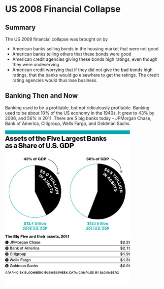 # US 2008 Financial Collapse
## Summary
The US 2008 financial collapse was brought on by
- American banks selling bonds in the housing market that were not good
- American banks telling others that these bonds were good
- American credit agencies giving these bonds high ratings, even though they were undeserving
- American credit worrying that if they did not give the bad bonds high ratings, that the banks would go elsewhere to get the ratings. The credit rating agencies would thus lose business.

## Banking Then and Now
Banking used to be a profitable, but not ridiculously profitable. Banking used to be about 10% of the US economy in the 1940s. It grew to 43% by 2006, and 56% in 2011. There are 5 big banks today - JPMorgan Chase, Bank of America, Citigroup, Wells Fargo, and Goldman Sachs. 

![](2008_financial_collapse-images/7e97468d69e226b9afcd96917e84b340.png)
